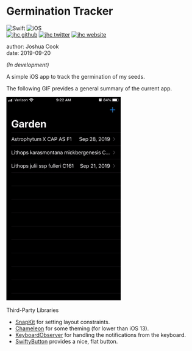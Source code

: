 # Germination Tracker

![Swift](https://img.shields.io/badge/Swift-Swift_Project-FA7343.svg?style=flat&logo=swift)
![iOS](https://img.shields.io/badge/iOS-iOS_Project-999999.svg?style=flat&logo=apple)  
[![jhc github](https://img.shields.io/badge/GitHub-jhrcook-181717.svg?style=flat&logo=github)](https://github.com/jhrcook)
[![jhc twitter](https://img.shields.io/badge/Twitter-@JoshDoesA-00aced.svg?style=flat&logo=twitter)](https://twitter.com/JoshDoesa)
[![jhc website](https://img.shields.io/badge/Website-Joshua_Cook-5087B2.svg?style=flat&logo=telegram)](https://joshuacook.netlify.com)

author: Joshua Cook  
date: 2019-09-20

*(In development)*


A simple iOS app to track the germination of my seeds.

The following GIF prevides a general summary of the current app.

<img src="misc/screenshots/2019-10-03_screen-recording.gif" width=300 />


Third-Party Libraries

* [SnapKit](http://snapkit.io) for setting layout constraints.
* [Chameleon](https://github.com/viccalexander/Chameleon) for some theming (for lower than iOS 13).
* [KeyboardObserver](https://github.com/morizotter/KeyboardObserver) for handling the notifications from the keyboard.
* [SwiftyButton](https://github.com/TakeScoop/SwiftyButton) provides a nice, flat button.